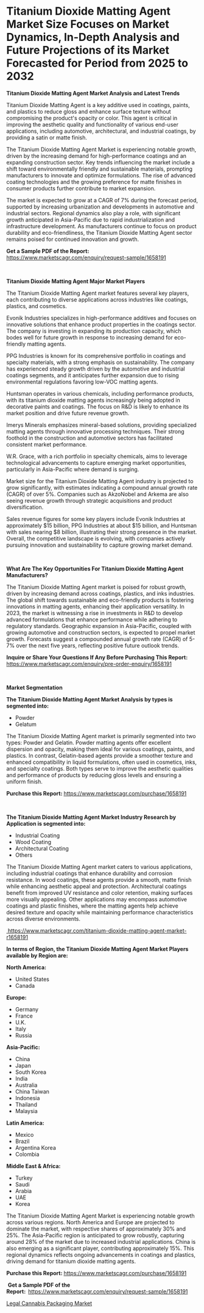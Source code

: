 <p><h1>Titanium Dioxide Matting Agent Market Size Focuses on Market Dynamics, In-Depth Analysis and Future Projections of its Market Forecasted for Period from 2025 to 2032</h1></p><p><strong>Titanium Dioxide Matting Agent Market Analysis and Latest Trends</strong></p>
<p><p>Titanium Dioxide Matting Agent is a key additive used in coatings, paints, and plastics to reduce gloss and enhance surface texture without compromising the product's opacity or color. This agent is critical in improving the aesthetic quality and functionality of various end-user applications, including automotive, architectural, and industrial coatings, by providing a satin or matte finish.</p><p>The Titanium Dioxide Matting Agent Market is experiencing notable growth, driven by the increasing demand for high-performance coatings and an expanding construction sector. Key trends influencing the market include a shift toward environmentally friendly and sustainable materials, prompting manufacturers to innovate and optimize formulations. The rise of advanced coating technologies and the growing preference for matte finishes in consumer products further contribute to market expansion.</p><p>The market is expected to grow at a CAGR of 7% during the forecast period, supported by increasing urbanization and developments in automotive and industrial sectors. Regional dynamics also play a role, with significant growth anticipated in Asia-Pacific due to rapid industrialization and infrastructure development. As manufacturers continue to focus on product durability and eco-friendliness, the Titanium Dioxide Matting Agent sector remains poised for continued innovation and growth.</p></p>
<p><strong>Get a Sample PDF of the Report:&nbsp;</strong> <a href="https://www.marketscagr.com/enquiry/request-sample/1658191?utm_campaign=3527&utm_medium=2&utm_source=Github&utm_content=ia&utm_term=23032025&utm_id=titanium-dioxide-matting-agent">https://www.marketscagr.com/enquiry/request-sample/1658191</a></p>
<p>&nbsp;</p>
<p><strong>Titanium Dioxide Matting Agent Major Market Players</strong></p>
<p><p>The Titanium Dioxide Matting Agent market features several key players, each contributing to diverse applications across industries like coatings, plastics, and cosmetics. </p><p>Evonik Industries specializes in high-performance additives and focuses on innovative solutions that enhance product properties in the coatings sector. The company is investing in expanding its production capacity, which bodes well for future growth in response to increasing demand for eco-friendly matting agents.</p><p>PPG Industries is known for its comprehensive portfolio in coatings and specialty materials, with a strong emphasis on sustainability. The company has experienced steady growth driven by the automotive and industrial coatings segments, and it anticipates further expansion due to rising environmental regulations favoring low-VOC matting agents.</p><p>Huntsman operates in various chemicals, including performance products, with its titanium dioxide matting agents increasingly being adopted in decorative paints and coatings. The focus on R&D is likely to enhance its market position and drive future revenue growth.</p><p>Imerys Minerals emphasizes mineral-based solutions, providing specialized matting agents through innovative processing techniques. Their strong foothold in the construction and automotive sectors has facilitated consistent market performance.</p><p>W.R. Grace, with a rich portfolio in specialty chemicals, aims to leverage technological advancements to capture emerging market opportunities, particularly in Asia-Pacific where demand is surging.</p><p>Market size for the Titanium Dioxide Matting Agent industry is projected to grow significantly, with estimates indicating a compound annual growth rate (CAGR) of over 5%. Companies such as AkzoNobel and Arkema are also seeing revenue growth through strategic acquisitions and product diversification.</p><p>Sales revenue figures for some key players include Evonik Industries at approximately $15 billion, PPG Industries at about $15 billion, and Huntsman with sales nearing $8 billion, illustrating their strong presence in the market. Overall, the competitive landscape is evolving, with companies actively pursuing innovation and sustainability to capture growing market demand.</p></p>
<p>&nbsp;</p>
<p><strong>What Are The Key Opportunities For Titanium Dioxide Matting Agent Manufacturers?</strong></p>
<p><p>The Titanium Dioxide Matting Agent market is poised for robust growth, driven by increasing demand across coatings, plastics, and inks industries. The global shift towards sustainable and eco-friendly products is fostering innovations in matting agents, enhancing their application versatility. In 2023, the market is witnessing a rise in investments in R&D to develop advanced formulations that enhance performance while adhering to regulatory standards. Geographic expansion in Asia-Pacific, coupled with growing automotive and construction sectors, is expected to propel market growth. Forecasts suggest a compounded annual growth rate (CAGR) of 5-7% over the next five years, reflecting positive future outlook trends.</p></p>
<p><strong>Inquire or Share Your Questions If Any Before Purchasing This Report:</strong> <a href="https://www.marketscagr.com/enquiry/pre-order-enquiry/1658191?utm_campaign=3527&utm_medium=2&utm_source=Github&utm_content=ia&utm_term=23032025&utm_id=titanium-dioxide-matting-agent">https://www.marketscagr.com/enquiry/pre-order-enquiry/1658191</a></p>
<p>&nbsp;</p>
<p><strong>Market Segmentation</strong></p>
<p><strong>The Titanium Dioxide Matting Agent Market Analysis by types is segmented into:</strong></p>
<p><ul><li>Powder</li><li>Gelatum</li></ul></p>
<p><p>The Titanium Dioxide Matting Agent market is primarily segmented into two types: Powder and Gelatin. Powder matting agents offer excellent dispersion and opacity, making them ideal for various coatings, paints, and plastics. In contrast, Gelatin-based agents provide a smoother texture and enhanced compatibility in liquid formulations, often used in cosmetics, inks, and specialty coatings. Both types serve to improve the aesthetic qualities and performance of products by reducing gloss levels and ensuring a uniform finish.</p></p>
<p><strong>Purchase this Report:&nbsp;</strong><a href="https://www.marketscagr.com/purchase/1658191?utm_campaign=3527&utm_medium=2&utm_source=Github&utm_content=ia&utm_term=23032025&utm_id=titanium-dioxide-matting-agent">https://www.marketscagr.com/purchase/1658191</a></p>
<p>&nbsp;</p>
<p><strong>The Titanium Dioxide Matting Agent Market Industry Research by Application is segmented into:</strong></p>
<p><ul><li>Industrial Coating</li><li>Wood Coating</li><li>Architectural Coating</li><li>Others</li></ul></p>
<p><p>The Titanium Dioxide Matting Agent market caters to various applications, including industrial coatings that enhance durability and corrosion resistance. In wood coatings, these agents provide a smooth, matte finish while enhancing aesthetic appeal and protection. Architectural coatings benefit from improved UV resistance and color retention, making surfaces more visually appealing. Other applications may encompass automotive coatings and plastic finishes, where the matting agents help achieve desired texture and opacity while maintaining performance characteristics across diverse environments.</p></p>
<p><a href="https://www.marketscagr.com/titanium-dioxide-matting-agent-market-r1658191?utm_campaign=3527&utm_medium=2&utm_source=Github&utm_content=ia&utm_term=23032025&utm_id=titanium-dioxide-matting-agent">&nbsp;https://www.marketscagr.com/titanium-dioxide-matting-agent-market-r1658191</a></p>
<p><strong>In terms of Region, the Titanium Dioxide Matting Agent Market Players available by Region are:</strong></p>
<p>
    <p> <strong> North America: </strong>
        <ul>
            <li>United States</li>
            <li>Canada</li>
        </ul>
        </p> 
    <p> <strong> Europe: </strong>
        <ul>
            <li>Germany</li>
            <li>France</li>
            <li>U.K.</li>
            <li>Italy</li>
            <li>Russia</li>
        </ul>
        </p> 
    <p> <strong> Asia-Pacific: </strong>
        <ul>
            <li>China</li>
            <li>Japan</li>
            <li>South Korea</li>
            <li>India</li>
            <li>Australia</li>
            <li>China Taiwan</li>
            <li>Indonesia</li>
            <li>Thailand</li>
            <li>Malaysia</li>
        </ul>
        </p> 
    <p> <strong> Latin America: </strong>
        <ul>
            <li>Mexico</li>
            <li>Brazil</li>
            <li>Argentina Korea</li>
            <li>Colombia</li>
        </ul>
        </p> 
    <p> <strong> Middle East & Africa: </strong>
        <ul>
            <li>Turkey</li>
            <li>Saudi</li>
            <li>Arabia</li>
            <li>UAE</li>
            <li>Korea</li>
        </ul>
    </p>
    </p>
<p><p>The Titanium Dioxide Matting Agent Market is experiencing notable growth across various regions. North America and Europe are projected to dominate the market, with respective shares of approximately 30% and 25%. The Asia-Pacific region is anticipated to grow robustly, capturing around 28% of the market due to increased industrial applications. China is also emerging as a significant player, contributing approximately 15%. This regional dynamics reflects ongoing advancements in coatings and plastics, driving demand for titanium dioxide matting agents.</p></p>
<p><strong>Purchase this Report: </strong><a href="https://www.marketscagr.com/purchase/1658191?utm_campaign=3527&utm_medium=2&utm_source=Github&utm_content=ia&utm_term=23032025&utm_id=titanium-dioxide-matting-agent">https://www.marketscagr.com/purchase/1658191</a></p>
<p>&nbsp;<strong>Get a Sample PDF of the Report:&nbsp;&nbsp;</strong><a href="https://www.marketscagr.com/enquiry/request-sample/1658191?utm_campaign=3527&utm_medium=2&utm_source=Github&utm_content=ia&utm_term=23032025&utm_id=titanium-dioxide-matting-agent">https://www.marketscagr.com/enquiry/request-sample/1658191</a></p>
<p><strong></strong></p>
<p><p><a href="https://github.com/hamremunazm4/Market-Research-Report-List-1/blob/main/legal-cannabis-packaging-market.md?utm_campaign=3527&utm_medium=2&utm_source=Github&utm_content=ia&utm_term=23032025&utm_id=titanium-dioxide-matting-agent">Legal Cannabis Packaging Market</a></p></p>